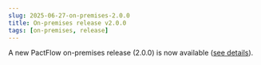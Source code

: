 ```yaml
---
slug: 2025-06-27-on-premises-2.0.0
title: On-premises release v2.0.0
tags: [on-premises, release]
---
```


A new PactFlow on-premises release (2.0.0) is now available ([see details](/docs/on-premises/releases/2.0.0)).